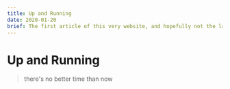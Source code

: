 ```yaml
---
title: Up and Running
date: 2020-01-20
brief: The first article of this very website, and hopefully not the last.
---
```


# Up and Running

> there's no better time than now
